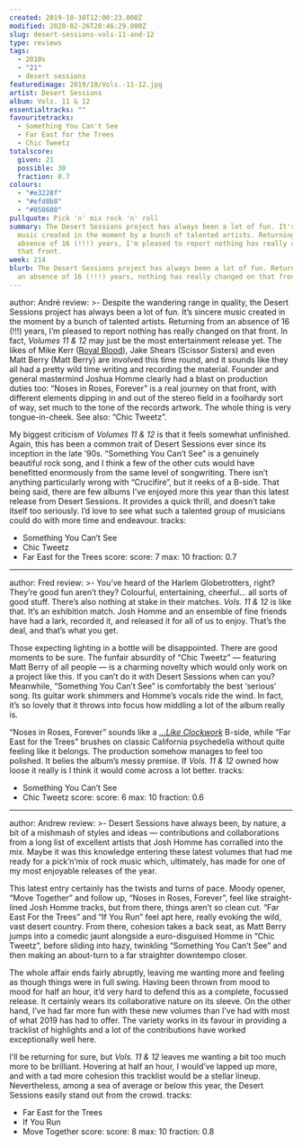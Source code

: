 ```yaml
---
created: 2019-10-30T12:00:23.000Z
modified: 2020-02-26T20:46:29.000Z
slug: desert-sessions-vols-11-and-12
type: reviews
tags:
  - 2010s
  - "21"
  - desert sessions
featuredimage: 2019/10/Vols.-11-12.jpg
artist: Desert Sessions
album: Vols. 11 & 12
essentialtracks: ""
favouritetracks:
  - Something You Can't See
  - Far East for the Trees
  - Chic Tweetz
totalscore:
  given: 21
  possible: 30
  fraction: 0.7
colours:
  - "#e3228f"
  - "#efd8b8"
  - "#050608"
pullquote: Pick 'n' mix rock 'n' roll
summary: The Desert Sessions project has always been a lot of fun. It's sincere
  music created in the moment by a bunch of talented artists. Returning from an
  absence of 16 (!!!) years, I'm pleased to report nothing has really changed on
  that front.
week: 214
blurb: The Desert Sessions project has always been a lot of fun. Returning from
  an absence of 16 (!!!) years, nothing has really changed on that front.
---
```

author: André
review: >-
  Despite the wandering range in quality, the Desert Sessions project has always
  been a lot of fun. It’s sincere music created in the moment by a bunch of
  talented artists. Returning from an absence of 16 (!!!) years, I’m pleased to
  report nothing has really changed on that front. In fact, *Volumes 11 & 12*
  may just be the most entertainment release yet. The likes of Mike Kerr ([Royal
  Blood](<https://audioxide.com/reviews/royal-blood-how-did-we-get-so-dark/>)),
  Jake Shears (Scissor Sisters) and even Matt Berry (Matt Berry) are involved
  this time round, and it sounds like they all had a pretty wild time writing
  and recording the material. Founder and general mastermind Joshua Homme
  clearly had a blast on production duties too: “Noses in Roses, Forever” is a
  real journey on that front, with different elements dipping in and out of the
  stereo field in a foolhardy sort of way, set much to the tone of the records
  artwork. The whole thing is very tongue-in-cheek. See also: “Chic Tweetz”.


  My biggest criticism of *Volumes 11 & 12* is that it feels somewhat unfinished. Again, this has been a common trait of Desert Sessions ever since its inception in the late ’90s. “Something You Can’t See” is a genuinely beautiful rock song, and I think a few of the other cuts would have benefitted enormously from the same level of songwriting. There isn’t anything particularly wrong with “Crucifire”, but it reeks of a B-side. That being said, there are few albums I’ve enjoyed more this year than this latest release from Desert Sessions. It provides a quick thrill, and doesn’t take itself too seriously. I’d love to see what such a talented group of musicians could do with more time and endeavour.
tracks:
  - Something You Can’t See
  - ­­Chic Tweetz
  - ­­Far East for the Trees
score:
  score: 7
  max: 10
  fraction: 0.7
---
author: Fred
review: >-
  You’ve heard of the Harlem Globetrotters, right? They’re good fun aren’t they?
  Colourful, entertaining, cheerful… all sorts of good stuff. There’s also
  nothing at stake in their matches. *Vols. 11 & 12* is like that. It’s an
  exhibition match. Josh Homme and an ensemble of fine friends have had a lark,
  recorded it, and released it for all of us to enjoy. That’s the deal, and
  that’s what you get.

  Those expecting lighting in a bottle will be disappointed. There are good moments to be sure. The funfair absurdity of “Chic Tweetz” — featuring Matt Berry of all people — is a charming novelty which would only work on a project like this. If you can’t do it with Desert Sessions when can you? Meanwhile, “Something You Can’t See” is comfortably the best ‘serious’ song. Its guitar work shimmers and Homme’s vocals ride the wind. In fact, it’s so lovely that it throws into focus how middling a lot of the album really is.

  “Noses in Roses, Forever” sounds like a [*…Like Clockwork*](<https://audioxide.com/reviews/queens-of-the-stone-age-like-clockwork/>) B-side, while “Far East for the Trees” brushes on classic California psychedelia without quite feeling like it belongs. The production somehow manages to feel too polished. It belies the album’s messy premise. If *Vols. 11 & 12* owned how loose it really is I think it would come across a lot better.
tracks:
  - Something You Can’t See
  - ­­Chic Tweetz
score:
  score: 6
  max: 10
  fraction: 0.6
---
author: Andrew
review: >-
  Desert Sessions have always been, by nature, a bit of a mishmash of styles and
  ideas — contributions and collaborations from a long list of excellent artists
  that Josh Homme has corralled into the mix. Maybe it was this knowledge
  entering these latest volumes that had me ready for a pick’n’mix of rock music
  which, ultimately, has made for one of my most enjoyable releases of the year.


  This latest entry certainly has the twists and turns of pace. Moody opener, “Move Together” and follow up, “Noses in Roses, Forever”, feel like straight-lined Josh Homme tracks, but from there, things aren’t so clean cut. “Far East For the Trees” and “If You Run” feel apt here, really evoking the wild, vast desert country. From there, cohesion takes a back seat, as Matt Berry jumps into a comedic jaunt alongside a euro-disguised Homme in “Chic Tweetz”, before sliding into hazy, twinkling “Something You Can’t See” and then making an about-turn to a far straighter downtempo closer.


  The whole affair ends fairly abruptly, leaving me wanting more and feeling as though things were in full swing. Having been thrown from mood to mood for half an hour, it’d very hard to defend this as a complete, focussed release. It certainly wears its collaborative nature on its sleeve. On the other hand, I’ve had far more fun with these new volumes than I’ve had with most of what 2019 has had to offer. The variety works in its favour in providing a tracklist of highlights and a lot of the contributions have worked exceptionally well here.


  I’ll be returning for sure, but *Vols. 11 & 12* leaves me wanting a bit too much more to be brilliant. Hovering at half an hour, I would’ve lapped up more, and with a tad more cohesion this tracklist would be a stellar lineup. Nevertheless, among a sea of average or below this year, the Desert Sessions easily stand out from the crowd.
tracks:
  - Far East for the Trees
  - ­­If You Run
  - ­­Move Together
score:
  score: 8
  max: 10
  fraction: 0.8
